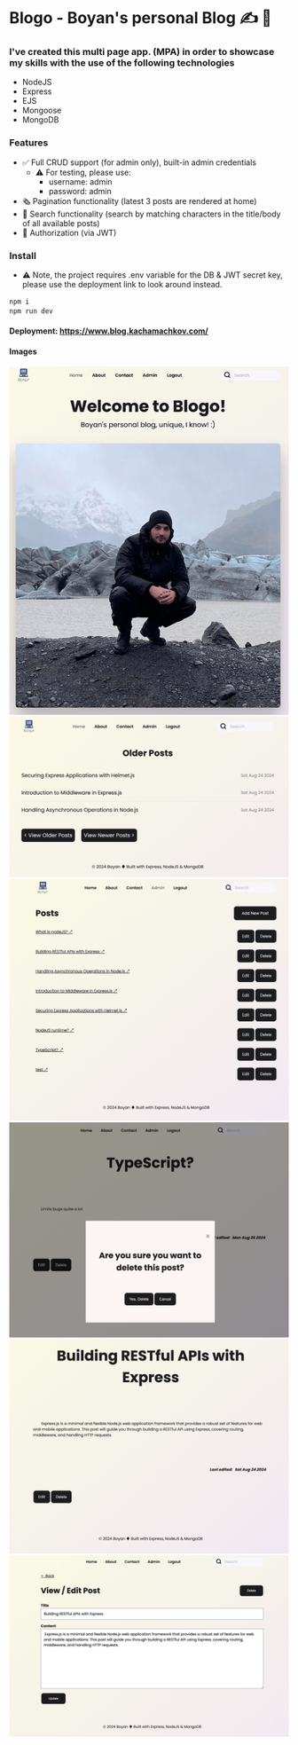 # Blogo - Boyan's personal Blog :writing_hand:	:man:	

### I've created this multi page app. (MPA) in order to showcase my skills with the use of the following technologies
-   NodeJS
-   Express
-   EJS
-   Mongoose
-   MongoDB

### Features
- :white_check_mark: Full CRUD support (for admin only), built-in admin credentials
  - :warning: For testing, please use:
    - username: admin
    - password: admin
- :newspaper_roll: Pagination functionality (latest 3 posts are rendered at home)
- :speech_balloon: Search functionality (search by matching characters in the title/body of all available posts)
- :closed_lock_with_key: Authorization (via JWT)

### Install
-   :warning: Note, the project requires .env variable for the DB & JWT secret key, please use the deployment link to look around instead. 
```bash
npm i
npm run dev

```

#### Deployment: https://www.blog.kachamachkov.com/

#### Images

![](./src/public//img/demo-picture-1.png)
![](./src/public//img/demo-picture-2.png)
![](./src/public//img/demo-picture-3.png)
![](./src/public//img/demo-picture-4.png)
![](./src/public//img/demo-picture-5.png)
![](./src/public//img/demo-picture-6.png)
